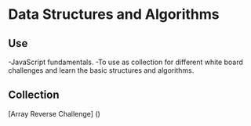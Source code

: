 # Data Structures and Algorithms

## Use
-JavaScript fundamentals.
-To use as collection for different white board challenges and learn the basic structures and algorithms.


## Collection
[Array Reverse Challenge]
()

